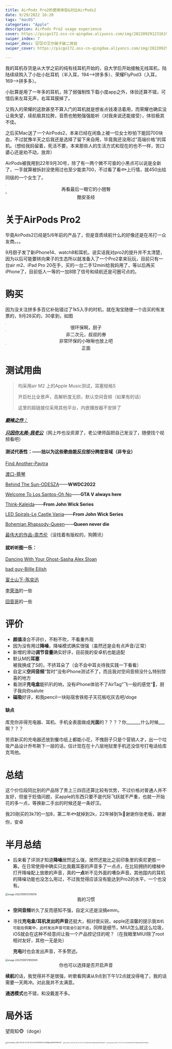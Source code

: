 ```yaml
---
title: AirPods Pro2的使用体验&对比AirPods2
date: 9/29/2022 16:20
tags: "macOS"
categories: "Apple"
description: AirPods Pro2 usage experience
cover: https://picgo172.oss-cn-qingdao.aliyuncs.com/img/202209291231619.png
swiper_index: 7
swiper_desc: 🐭🐭の艾尔破子破二体验
swiper_cover: https://picgo172.oss-cn-qingdao.aliyuncs.com/img/202209291231619.png

---
```


我的耳机存货是从大学之前的纯有线耳机开始的，自大学后开始接触无线耳机，陆陆续续购入了小肚小肚耳机（半入耳，194-->拼多多）、荣耀FlyPod3（入耳，169-->拼多多）。

小肚算是用了一年多的耳机，除了弱强制性下载小度app之外，体验还算不错，可惜后来左耳无声，右耳耳膜掉了。

又购入的荣耀的这款甚至不算入门的耳机就是想省点钱凑活着用，而荣耀也确实没让我失望，续航极其拉胯，音质也勉勉强强能听（对我来说还能接受），体验极其不佳。

之后买Mac送了一个AirPods2，本来已经在闲鱼上被一位女士秒拍下能回700块血，不过犹豫半天之后我还是选择了留下来自用，毕竟我还没用过“高端价格”的耳机。（想给我妈留着，死活不要，本来那些人的生活方式和现在的也不一样，苦口婆心还是劝不动，放弃）

AirPods被我用到22年9月30号，除了有一两个微不可查的小黑点可以说是全新了，一手就算被拆封没使用过也至少能卖700，不过看了看🐟上行情，就450出给同级的一个女生了。

<img src="https://picgo172.oss-cn-qingdao.aliyuncs.com/img/202209291307371.jpg" style="zoom:15%;" />

<center>再看最后一眼它的小翘臀</center>

<img src="https://picgo172.oss-cn-qingdao.aliyuncs.com/img/202209291255032.jpeg" style="zoom:33%;" />

<center>酷安圣经</center>

# 关于AirPods Pro2

毕竟AirPods2已经是5/6年前的产品了，但是音质续航什么的好像还是在吊打一众友商。。。

9月厨子发了新iPhone14、watch8和耳机，说实话我对pro2的提升并不太清楚，因为以后可能要转向果子的生态所以就准备入了一个Pro2拿来玩玩，目前只有一台air m2、iPad Pro 20在手，买的一台二手12mini给我妈用了，等以后再买iPhone了，目前低人一等的一加8除了信号和续航还是可圈可点的。

# 购买

因为没关注拼多多百亿补贴错过了1k5入手的时机，就在淘宝随便一个店买的有发票的，9月28买的，30拿到，如图

<img src="https://picgo172.oss-cn-qingdao.aliyuncs.com/img/202209302319878.jpg" style="zoom:10%;" />

<center>很环保啊，厨子</center>

<img src="https://picgo172.oss-cn-qingdao.aliyuncs.com/img/202209302321759.jpg" style="zoom: 15%;" />

<center>非二次元，叔叔的券</center>

<center>非常环保的小啾啾也放上吧</center>

<img src="https://picgo172.oss-cn-qingdao.aliyuncs.com/img/202209302322710.jpg" style="zoom:10%;" />

<center>正面</center>

# 测试用曲

> 均采用air M2 上的Apple Music测试，耳塞规格S
>
> 开启杜比全景声，高解析度无损，默认空间音频（如果有的话）
>
> 这里的超链接仅采用其他平台，内嵌播放器不安排了

#### *<u>**巅峰之作：**</u>*

**[*只因你太美-我老公*](https://picgo172.oss-cn-qingdao.aliyuncs.com/img/202210012242501.mp4)**（网上咋也没资源了，老公律师函把自己发没了，随便找个视频看吧）

#### **测试代表性：——拙以为这些歌曲能反应部分跨度音域（非专业）**

[Find Another-Paytra](https://y.qq.com/n/ryqq/songDetail/0019DWBA0EfTSz)

[渡口-蔡琴](https://y.qq.com/n/ryqq/songDetail/004RBQxr1UfmWz)

[Behind The Sun-ODESZA](https://y.qq.com/n/ryqq/songDetail/003kXMAO0ZFwXS)——**WWDC2022**

[Welcome To Los Santos-Oh No](https://y.qq.com/n/ryqq/songDetail/001y0H3I1NdDVY)——**GTA V always here**

[Think-Kaleida](https://www.kuwo.cn/play_detail/28761196)——**From John Wick Series**

[LED Spirals-Le Castle Vania](https://www.kugou.com/mixsong/uja8u68.html?share=1#hash=ABD6ED9CEF38BD11B11BB98C93A2CEDA&album_id=15798598&album_audio_id=51288222)——**From John Wick Series**

[Bohemian Rhapsody-Queen](https://www.kugou.com/song/cohl7b.html#hash=C4484A7D3A9BD59E2576F75CB0C07148&album_id=1077890)——**Queen never die**

[最伟大的作品-周杰伦](https://www.bilibili.com/video/BV1ua411p7iA/?spm_id_from=333.337.search-card.all.click&vd_source=70ce868cb08bf06515fa460b4decf03e)（没找着有版权的，狗腾讯）

#### **就听听图一乐：**

[Dancing With Your Ghost-Sasha Alex Sloan](https://y.qq.com/n/ryqq/songDetail/233755375)

[bad guy-Billle Eilish](https://y.qq.com/n/ryqq/songDetail/003eKeNV0t8IVi)

[富士山下-陈奕迅](https://y.qq.com/n/ryqq/songDetail/003lKg963MpmgK)

[李荣浩](https://y.qq.com/n/ryqq/singer/000aHmbL2aPXWH)的一些

[回音哥](https://y.qq.com/n/ryqq/singer/001YVqTF03GDed)的一些

# 评价

- **颜值**凑合不评价，不粉不吹，不看重外观
- 因为没有用过**降噪**，降噪模式确实很强（虽然还是会有点声音/正常）
- 新增的滑动**调节音量**确实好评，目前我的安卓机也能适配
- 默认M的**耳塞**被我换成了S的，不挤耳朵了（会不会中耳炎待我实践一下看看）
- 自定义**空间音频**“暂时”没有iPhone测试不了，而且我对空间音频没什么特别惊喜的地方
- 看测评**充电盒**能叭叭的响，没有iPhone体验不了AirTag”飞一般的感觉“🫡，厨子我向你salute
- **磁吸**好评，和我pencil一块贴宿舍铁柜子天花板吃灰去吧/doge

#### 缺点

库克你非得充电器、耳机、手机全表面做成**光面**的？？？？你_______什么时候___啊？？？

劳资新买的充电器还放到餐巾纸上都能小花，不愧厨子只是个营销人才，出一个垃圾产品设计乔布斯下一层的话，估计现在在十八层地狱里手机还没信号打电话给库克骂他。

# 总结

这个价位段同比别的产品除了贵上三四百还算比较有优势，不过价格对普通人并不友好，但鉴于贬值问题，买apple的东西只要不是代际飞跃就不严重，也就一开始花的多一点，等换新二手出的时候还是一条好汉。

我20刚买的3k7的一加8，第二年🐟就掉到2k，22年掉到1k🙂谢谢你张老板，谢谢你，安卓

# 半月总结

- 后来看了评测才知道**降噪**居然这么强，居然还能比之前印象里的索尼更胜一筹。在日常使用中确实只比我戴耳塞的声音多了一点点，在比较拥挤的楼梯中打开降噪配上放歌的声音，真的**一点**听不见外面的嘈杂声音。其他国内的耳机的降噪功能也没怎么用过，不过我觉得应该没有能达到Pro2的水平，一个也没有。


<img src="https://picgo172.oss-cn-qingdao.aliyuncs.com/img/202210061313570.png" alt="image-20221006131318518" style="zoom: 50%;" />

<center>我的习惯</center>

- **空间音频**听久了反而感知不强，自定义还是没搞emm。

- 寻找**充电盒/耳机发出的声音**还挺大，相对很尖锐，apple还温馨的提示我`耳机可能在佩戴中，此时发出声音可能会引起不适`，同样是细节，MIUI怎么就这么垃圾，iOS就会在这种不经意间让我一个产品控记住的呢？（在我眼里MIUI除了root相对友好，其他一无是处）

  **充电**时也会发出声音，不多赘述。

<img src="https://picgo172.oss-cn-qingdao.aliyuncs.com/img/202210061318963.png" alt="image-20221006131800945" style="zoom:50%;" />

<center>你也可以选择是否开启声音</center>

**续航**的话，我觉得并不是很强，听歌看网课从9点到下午1/2点就没得电了，我的话需要一天两冲。对此我并不太满意。

**通透模式**也不错，和没戴差不多。

# 局外话

望周知🐵（doge）

<img src="https://picgo172.oss-cn-qingdao.aliyuncs.com/img/202210011038265.jpg" alt="Screenshot_2022-09-30-22-00-05-94_97550f1d11c73369bbee8f7d47965447" style="zoom: 33%;" />



<img src="https://picgo172.oss-cn-qingdao.aliyuncs.com/img/202210011038199.jpg" alt="Screenshot_2022-09-30-22-41-35-72_97550f1d11c73369bbee8f7d47965447" style="zoom:25%;" />



<img src="https://picgo172.oss-cn-qingdao.aliyuncs.com/img/202210041033045.jpg" alt="Screenshot_2022-10-04-10-32-14-87_97550f1d11c73369bbee8f7d47965447" style="zoom:25%;" />